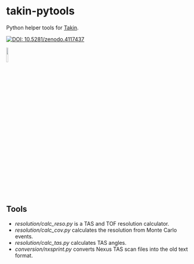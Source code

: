 # takin-pytools
Python helper tools for [Takin](https://github.com/illgrenoble/takin).

[![DOI: 10.5281/zenodo.4117437](https://zenodo.org/badge/DOI/10.5281/zenodo.4117437.svg)](https://doi.org/10.5281/zenodo.4117437)

<img src="https://raw.githubusercontent.com/ILLGrenoble/takin/master/data/res/icons/takin.svg" width="10%" height="10%" title="Logo" alt="">


## Tools
 - *resolution/calc_reso.py* is a TAS and TOF resolution calculator.
 - *resolution/calc_cov.py* calculates the resolution from Monte Carlo events.
 - *resolution/calc_tas.py* calculates TAS angles.
 - *conversion/nxsprint.py* converts Nexus TAS scan files into the old text format.
